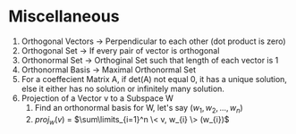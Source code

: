# Miscellaneous

1. Orthogonal Vectors -> Perpendicular to each other (dot product is zero)
2. Orthogonal Set -> If every pair of vector is orthogonal
3. Orthonormal Set -> Orthoginal Set such that length of each vector is 1
4. Orthonormal Basis -> Maximal Orthonormal Set
5. For a coeffecient Matrix A, if det(A) not equal 0, it has a unique solution, else it either has no solution or infinitely many solution.
6. Projection of a Vector v to a Subspace W
   1. Find an orthonormal basis for W, let's say ($w_{1}, w_{2},..., w_{n}$)
   2. $proj_{w}(v)$ = $\sum\limits_{i=1}^n \< v, w_{i} \> (w_{i})$ 

  
